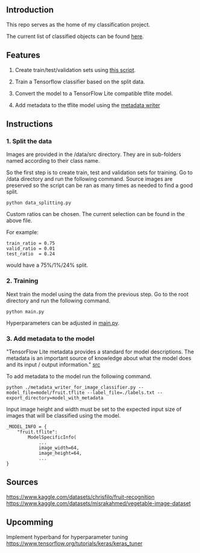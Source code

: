 ## Introduction

This repo serves as the home of my classification project. 

The current list of classified objects can be found [here](labels.txt).

## Features 

1. Create train/test/validation sets using [this script](/data/data_splitting.py).

2. Train a Tensorflow classifier based on the split data. 

3. Convert the model to a TensorFlow Lite compatible tflite model.

4. Add metadata to the tflite model using the
[metadata writer](metadata_writer_for_image_classifier.py)


## Instructions 


### 1. Split the data

Images are provided in the /data/src directory. They are in sub-folders named according to their class name.

So the first step is to create train, test and validation sets for training. 
Go to /data directory and run the following command. Source images are preserved so the script can be ran as many times as needed to find a good split.

```python data_splitting.py```

Custom ratios can be chosen. The current selection can be found in the above file.

For example:
```
train_ratio = 0.75
valid_ratio = 0.01
test_ratio  = 0.24
``` 
would have a 75%/1%/24% split.

### 2. Training

Next train the model using the data from the previous step.
Go to the root directory and run the following command.

```python main.py```


Hyperparameters can be adjusted in [main.py](main.py).

### 3. Add metadata to the model

"TensorFlow Lite metadata provides a standard for model descriptions. The metadata is an important source of knowledge about what the model does and its input / output information." [src](https://www.tensorflow.org/lite/models/convert/metadata)

To add metadata to the model run the following command. 

```
python ./metadata_writer_for_image_classifier.py --model_file=model/fruit.tflite --label_file=./labels.txt --export_directory=model_with_metadata
```

Input image height and width must be set to the expected input size of images that will be classified using the model.

```
_MODEL_INFO = {  
    "fruit.tflite":
        ModelSpecificInfo( 
            ...        
            image_width=64,
            image_height=64,
            ...
}
```



## Sources
https://www.kaggle.com/datasets/chrisfilo/fruit-recognition
https://www.kaggle.com/datasets/misrakahmed/vegetable-image-dataset

## Upcomming
Implement hyperband for hyperparameter tuning
https://www.tensorflow.org/tutorials/keras/keras_tuner